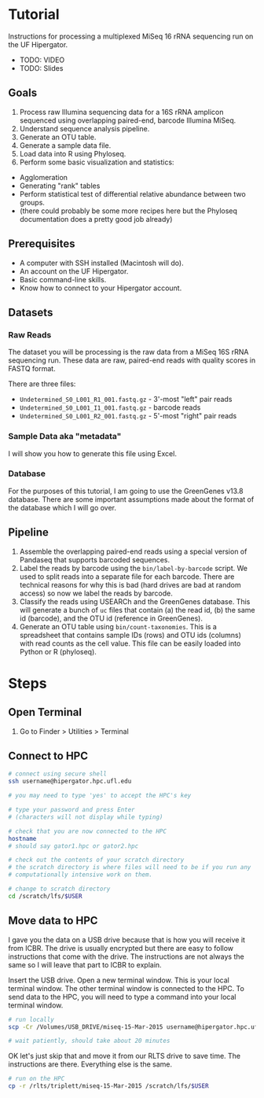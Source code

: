 # Tutorial

Instructions for processing a multiplexed MiSeq 16 rRNA sequencing run on the
UF Hipergator.

- TODO: VIDEO
- TODO: Slides

## Goals

1. Process raw Illumina sequencing data for a 16S rRNA amplicon sequenced using
   overlapping paired-end, barcode Illumina MiSeq.
2. Understand sequence analysis pipeline.
3. Generate an OTU table.
4. Generate a sample data file.
5. Load data into R using Phyloseq.
6. Perform some basic visualization and statistics:
  - Agglomeration
  - Generating "rank" tables
  - Perform statistical test of differential relative abundance between two
    groups.
  - (there could probably be some more recipes here but the Phyloseq
    documentation does a pretty good job already)

## Prerequisites

- A computer with SSH installed (Macintosh will do).
- An account on the UF Hipergator.
- Basic command-line skills.
- Know how to connect to your Hipergator account.

## Datasets

### Raw Reads

The dataset you will be processing is the raw data from a MiSeq 16S rRNA
sequencing run. These data are raw, paired-end reads with quality scores in
FASTQ format.

There are three files:

- `Undetermined_S0_L001_R1_001.fastq.gz` - 3'-most "left" pair reads
- `Undetermined_S0_L001_I1_001.fastq.gz` - barcode reads
- `Undetermined_S0_L001_R2_001.fastq.gz` - 5'-most "right" pair reads

### Sample Data aka "metadata"

I will show you how to generate this file using Excel.

### Database

For the purposes of this tutorial, I am going to use the GreenGenes v13.8
database. There are some important assumptions made about the format of the
database which I will go over.

## Pipeline

1. Assemble the overlapping paired-end reads using a special version of
   Pandaseq that supports barcoded sequences.
2. Label the reads by barcode using the `bin/label-by-barcode` script. We used
   to split reads into a separate file for each barcode. There are technical
   reasons for why this is bad (hard drives are bad at random access) so now we
   label the reads by barcode.
3. Classify the reads using USEARCh and the GreenGenes database. This will
   generate a bunch of `uc` files that contain (a) the read id, (b) the same id
   (barcode), and the OTU id (reference in GreenGenes).
4. Generate an OTU table using `bin/count-taxonomies`. This is a spreadsheet
   that contains sample IDs (rows) and OTU ids (columns) with read counts as
   the cell value. This file can be easily loaded into Python or R (phyloseq).


# Steps

## Open Terminal

1. Go to Finder > Utilities > Terminal

## Connect to HPC

```sh
# connect using secure shell
ssh username@hipergator.hpc.ufl.edu

# you may need to type 'yes' to accept the HPC's key

# type your password and press Enter
# (characters will not display while typing)

# check that you are now connected to the HPC
hostname
# should say gator1.hpc or gator2.hpc

# check out the contents of your scratch directory
# the scratch directory is where files will need to be if you run any
# computationally intensive work on them.

# change to scratch directory
cd /scratch/lfs/$USER
```

## Move data to HPC

I gave you the data on a USB drive because that is how you will receive it from
ICBR. The drive is usually encrypted but there are easy to follow instructions
that come with the drive. The instructions are not always the same so I will
leave that part to ICBR to explain.

Insert the USB drive. Open a new terminal window. This is your local terminal
window. The other terminal window is connected to the HPC. To send data to the
HPC, you will need to type a command into your local terminal window.

```sh
# run locally
scp -Cr /Volumes/USB_DRIVE/miseq-15-Mar-2015 username@hipergator.hpc.ufl.edu:/scratch/lfs/$USER

# wait patiently, should take about 20 minutes
```

OK let's just skip that and move it from our RLTS drive to save time. The
instructions are there. Everything else is the same.

```sh
# run on the HPC
cp -r /rlts/triplett/miseq-15-Mar-2015 /scratch/lfs/$USER
```
